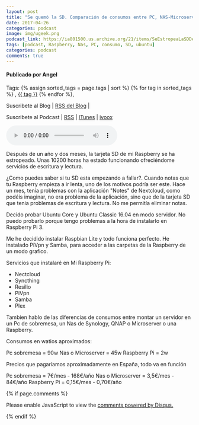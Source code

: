 ```yaml
---
layout: post
title: "Se quemó la SD. Comparación de consumos entre PC, NAS-Microserver, Raspberry Pi"
date: 2017-04-26
categories: podcast
image: img/ugeek.png
podcast_link: https://ia801500.us.archive.org/21/items/SeEstropeaLaSDDeMiRasberry/Se%20estropea%20la%20SD%20de%20mi%20rasberry.mp3
tags: [podcast, Raspberry, Nas, PC, consumo, SD, ubuntu]
categories: podcast
comments: true
---
```

#### Publicado por Angel
Tags: {% assign sorted_tags = page.tags | sort %} {% for tag in sorted_tags %} , <span class="tag"><a href="/tag#{{ tag }}">{{ tag }}</a></span> {% endfor %},

Suscribete al Blog  |  [RSS del Blog](http://feeds.feedburner.com/uGeekBlog) |   

Suscribete al Podcast  |  [RSS](http://feeds.feedburner.com/ugeek) | [ITunes](https://itunes.apple.com/us/podcast/ugeek/id1201421866?mt=2) | [ivoox](https://www.ivoox.com/podcast-ugeek_sq_f1383493_1.html)   

<audio controls>
  <source src="https://ia801500.us.archive.org/21/items/SeEstropeaLaSDDeMiRasberry/Se%20estropea%20la%20SD%20de%20mi%20rasberry.mp3" type="audio/mpeg">
Your browser does not support the audio element.
</audio>
<!-- ---------------------------------------------------Pon aquí el audio-------------------------------------------------------- -->

Después de un año y dos meses, la tarjeta SD de mi Raspberry se ha estropeado. Unas 10200 horas ha estado funcionando ofreciéndome servicios de escritura y lectura.

¿Como puedes saber si tu SD esta empezando a fallar?. Cuando notas que tu Raspberry empieza a ir lenta, uno de los motivos podría  ser este. Hace un mes, tenía problemas con la aplicación "Notes" de Nextcloud, como podéis imaginar, no era problema de la aplicación, sino que de la tarjeta SD que tenia problemas de escritura y lectura. No me permitía eliminar notas.

Decido probar Ubuntu Core y Ubuntu Classic 16.04 en modo servidor. No puedo probarlo porque tengo problemas a la hora de instalarlo en Raspberry Pi 3.

Me he decidido instalar  Raspbian Lite y todo funciona perfecto. He instalado PiVpn y Samba, para acceder a las carpetas de la Raspberry de un modo grafico.

Servicios que instalaré en Mi Raspberry Pi:
* Nectcloud
* Syncthing
* Resilio
* PiVpn
* Samba
* Plex

Tambien hablo de las diferencias de consumos entre montar un servidor en un Pc de sobremesa, un Nas de Synology, QNAP o Microserver o una Raspberry.

Consumos en watios aproximados:

Pc sobremesa = 90w
Nas o Microserver = 45w
Raspberry Pi = 2w

Precios que pagaríamos aproximadamente en España, todo va en función

Pc sobremesa = 7€/mes - 168€/año
Nas o Microserver = 3,5€/mes - 84€/año
Raspberry Pi = 0,15€/mes - 0,70€/año


<!-- -------------------------------------Aquí abajo los comentarios -------------------------------------------  -->
{% if page.comments %}
<div id="disqus_thread"></div>
<script>

/**
*  RECOMMENDED CONFIGURATION VARIABLES: EDIT AND UNCOMMENT THE SECTION BELOW TO INSERT DYNAMIC VALUES FROM YOUR PLATFORM OR CMS.
*  LEARN WHY DEFINING THESE VARIABLES IS IMPORTANT: https://disqus.com/admin/universalcode/#configuration-variables*/
/*
var disqus_config = function () {
this.page.url = PAGE_URL;  // Replace PAGE_URL with your page's canonical URL variable
this.page.identifier = PAGE_IDENTIFIER; // Replace PAGE_IDENTIFIER with your page's unique identifier variable
};
*/
(function() { // DON'T EDIT BELOW THIS LINE
var d = document, s = d.createElement('script');
s.src = 'https://https-angelbcn-github-io-ugeek.disqus.com/embed.js';
s.setAttribute('data-timestamp', +new Date());
(d.head || d.body).appendChild(s);
})();
</script>
<noscript>Please enable JavaScript to view the <a href="https://disqus.com/?ref_noscript">comments powered by Disqus.</a></noscript>
                                
{% endif %}

<script id="dsq-count-scr" src="//https-angelbcn-github-io-ugeek.disqus.com/count.js" async></script>



